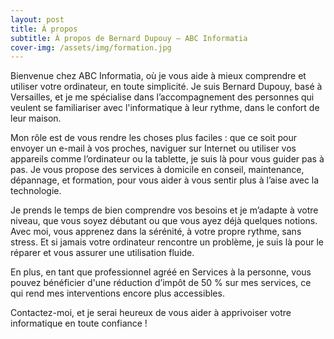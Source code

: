 ```yaml
---
layout: post
title: À propos
subtitle: À propos de Bernard Dupouy – ABC Informatia
cover-img: /assets/img/formation.jpg
---
```


Bienvenue chez ABC Informatia, où je vous aide à mieux comprendre et utiliser votre ordinateur, en toute simplicité. Je suis Bernard Dupouy, basé à Versailles, et je me spécialise dans l’accompagnement des personnes qui veulent se familiariser avec l'informatique à leur rythme, dans le confort de leur maison.

Mon rôle est de vous rendre les choses plus faciles : que ce soit pour envoyer un e-mail à vos proches, naviguer sur Internet ou utiliser vos appareils comme l’ordinateur ou la tablette, je suis là pour vous guider pas à pas. Je vous propose des services à domicile en conseil, maintenance, dépannage, et formation, pour vous aider à vous sentir plus à l’aise avec la technologie.

Je prends le temps de bien comprendre vos besoins et je m’adapte à votre niveau, que vous soyez débutant ou que vous ayez déjà quelques notions. Avec moi, vous apprenez dans la sérénité, à votre propre rythme, sans stress. Et si jamais votre ordinateur rencontre un problème, je suis là pour le réparer et vous assurer une utilisation fluide.

En plus, en tant que professionnel agréé en Services à la personne, vous pouvez bénéficier d'une réduction d’impôt de 50 % sur mes services, ce qui rend mes interventions encore plus accessibles.

Contactez-moi, et je serai heureux de vous aider à apprivoiser votre informatique en toute confiance !



